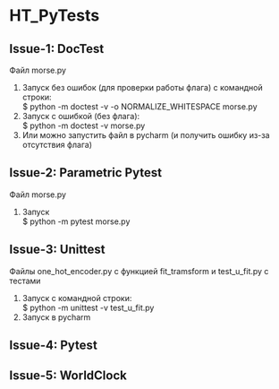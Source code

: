 # HT_PyTests
## Issue-1: DocTest
Файл morse.py
1. Запуск без ошибок (для проверки работы флага) с командной строки: </br>
$ python -m doctest -v -o NORMALIZE_WHITESPACE morse.py
2. Запуск с ошибкой (без флага): </br>
$ python -m doctest -v morse.py
3. Или можно запустить файл в pycharm (и получить ошибку из-за отсутствия флага)

## Issue-2: Parametric Pytest
Файл morse.py
1. Запуск </br>
$ python -m pytest morse.py

## Issue-3: Unittest
Файлы one_hot_encoder.py с функцией fit_tramsform и test_u_fit.py с тестами
1. Запуск с командной строки: </br>
$ python -m unittest -v test_u_fit.py
2. Запуск в pycharm

## Issue-4: Pytest

## Issue-5: WorldClock
